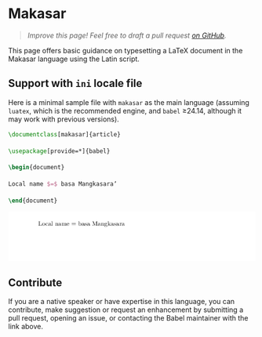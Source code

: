 # Makasar

<blockquote>
  <p><em>Improve this page! Feel free to draft a pull request <a href="https://github.com/latex3/babel/tree/docs/docs">on GitHub</a>.</em></p>
</blockquote>

This page offers basic guidance on typesetting a LaTeX document in the
Makasar language using the Latin script.

## Support with `ini` locale file

Here is a minimal sample file with `makasar` as the main language
(assuming `luatex`, which is the recommended engine, and `babel` ≥24.14,
although it may work with previous versions).

```tex
\documentclass[makasar]{article}

\usepackage[provide=*]{babel}

\begin{document}

Local name $=$ basa Mangkasaraʼ

\end{document}
```

![](../media/locale-makasar.png)

## Contribute

If you are a native speaker or have expertise in this language, you can
contribute, make suggestion or request an enhancement by submitting a
pull request, opening an issue, or contacting the Babel maintainer with
the link above.